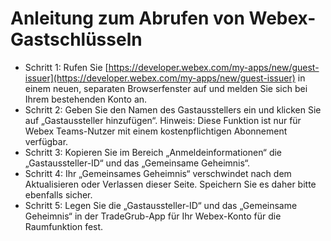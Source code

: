 # Anleitung zum Abrufen von Webex-Gastschlüsseln
- Schritt 1: Rufen Sie [https://developer.webex.com/my-apps/new/guest-issuer](https://developer.webex.com/my-apps/new/guest-issuer) in einem neuen, separaten Browserfenster auf und melden Sie sich bei Ihrem bestehenden Konto an.
- Schritt 2: Geben Sie den Namen des Gastausstellers ein und klicken Sie auf „Gastaussteller hinzufügen“. Hinweis: Diese Funktion ist nur für Webex Teams-Nutzer mit einem kostenpflichtigen Abonnement verfügbar.
- Schritt 3: Kopieren Sie im Bereich „Anmeldeinformationen“ die „Gastaussteller-ID“ und das „Gemeinsame Geheimnis“.
- Schritt 4: Ihr „Gemeinsames Geheimnis“ verschwindet nach dem Aktualisieren oder Verlassen dieser Seite. Speichern Sie es daher bitte ebenfalls sicher.
- Schritt 5: Legen Sie die „Gastaussteller-ID“ und das „Gemeinsame Geheimnis“ in der TradeGrub-App für Ihr Webex-Konto für die Raumfunktion fest.
